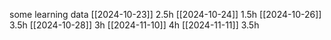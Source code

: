 some learning data
[[2024-10-23]] 2.5h
[[2024-10-24]] 1.5h
[[2024-10-26]] 3.5h
[[2024-10-28]] 3h
[[2024-11-10]] 4h
[[2024-11-11]] 3.5h
